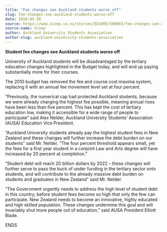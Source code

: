 ```yaml
---
title: "Fee changes see Auckland students worse off"
slug: fee-changes-see-auckland-students-worse-off
date: 2010-05-20
source: https://www.scoop.co.nz/stories/ED1005/S00083/fee-changes-see-auckland-students-worse-off.htm
source-name: Scoop
author: Auckland University Students Association
author-slug: auckland-university-students-association
---
```


<p><b>Student fee changes see Auckland students worse off
</b></p>

<p>University of Auckland students will be
disadvantaged by the tertiary education changes highlighted
in the Budget today, and will end up paying substantially
more for their courses.<p>

<p>The 2010 budget has removed
the fee and course cost maxima system, replacing it with an
annual fee movement level set at four percent.<p>

<p>“Previously, the numerical cap had protected Auckland
students, because we were already charging the highest fee
possible, meaning annual rises have been less than five
percent. This has kept the cost of tertiary education low,
making it accessible for a wide range of people to
participate” said Alex Nelder, Auckland University
Students’ Association (AUSA) Education Vice President.</p>

<p>“Auckland University students already pay the highest
student fees in New Zealand and these changes will further
increase the debt burden on our students” said Mr. Nelder.
“The four percent threshold appears small, yet the fees
for a first year student in a conjoint Law and Arts degree
will have increased by 20 percent at completion.”</p>

<p>“Student debt will reach 20 billion dollars by 2022
– these changes will further serve to pass the buck of
under funding in the tertiary sector onto students, and will
contribute to the already massive debt burden on students
and graduates in New Zealand” said Mr. Nelder.</p>

<p>“The Government urgently needs to address the high
level of student debt in this country, before student fees
become so high that only the few can participate. New
Zealand needs to become an innovative, highly educated and
high skilled population. These changes undermine this goal
and will invariably shut more people out of education,”
said AUSA President Elliott Blade.</p>

<p>ENDS<br><p>